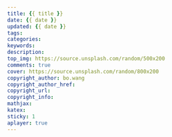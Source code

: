 ```yaml
---
title: {{ title }}
date: {{ date }}
updated: {{ date }}
tags: 
categories:
keywords:
description:
top_img: https://source.unsplash.com/random/500x200
comments: true
cover: https://source.unsplash.com/random/800x200
copyright_author: bo.wang
copyright_author_href: 
copyright_url:
copyright_info:
mathjax:
katex:
sticky: 1
aplayer: true
---
```

